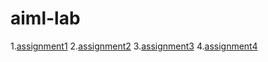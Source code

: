 # aiml-lab
1.[assignment1](https://github.com/Kranthi9269/aiml-lab/blob/main/Assignment_1.ipynb)
2.[assignment2](https://github.com/Kranthi9269/aiml-lab/blob/main/assignment2.ipynb)
3.[assignment3](https://github.com/Kranthi9269/aiml-lab/blob/main/assignment3.ipynb?short_path=9aaf287)
4.[assignment4](https://github.com/Kranthi9269/aiml-lab/blob/main/assignment4.ipynb)

